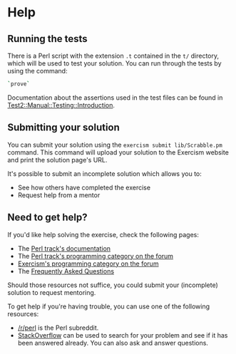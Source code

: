 # Help

## Running the tests

There is a Perl script with the extension `.t` contained in the `t/` directory, which will be used to test your solution.
You can run through the tests by using the command:

```bash
`prove`
```

Documentation about the assertions used in the test files can be found in [Test2::Manual::Testing::Introduction][test2-manual].

[test2-manual]: https://metacpan.org/pod/Test2::Manual::Testing::Introduction

## Submitting your solution

You can submit your solution using the `exercism submit lib/Scrabble.pm` command.
This command will upload your solution to the Exercism website and print the solution page's URL.

It's possible to submit an incomplete solution which allows you to:

- See how others have completed the exercise
- Request help from a mentor

## Need to get help?

If you'd like help solving the exercise, check the following pages:

- The [Perl track's documentation](https://exercism.org/docs/tracks/perl5)
- The [Perl track's programming category on the forum](https://forum.exercism.org/c/programming/perl5)
- [Exercism's programming category on the forum](https://forum.exercism.org/c/programming/5)
- The [Frequently Asked Questions](https://exercism.org/docs/using/faqs)

Should those resources not suffice, you could submit your (incomplete) solution to request mentoring.

To get help if you're having trouble, you can use one of the following resources:

- [/r/perl](https://www.reddit.com/r/perl) is the Perl subreddit.
- [StackOverflow](http://stackoverflow.com/questions/tagged/perl) can be used to search for your problem and see if it has been answered already. You can also ask and answer questions.